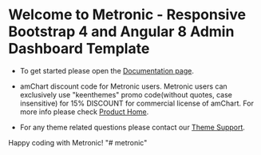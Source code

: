 # Welcome to Metronic - Responsive Bootstrap 4 and Angular 8 Admin Dashboard Template

- To get started please open the [Documentation page](//keenthemes.com/metronic/?page=docs).

- amChart discount code for Metronic users.
  Metronic users can exclusively use "keenthemes" promo code(without quotes, case insensitive) for 15% DISCOUNT for commercial license of amChart.
  For more info please check [Product Home](//www.amcharts.com/demos/).

- For any theme related questions please contact our [Theme Support](//keenthemes.com/theme-support/).

Happy coding with Metronic!
"# metronic" 
